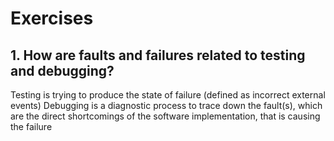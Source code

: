 # Exercises

## 1. How are faults and failures related to testing and debugging?

Testing is trying to produce the state of failure (defined as incorrect external events)
Debugging is a diagnostic process to trace down the fault(s), which are the direct shortcomings of the software implementation, that is causing the failure
